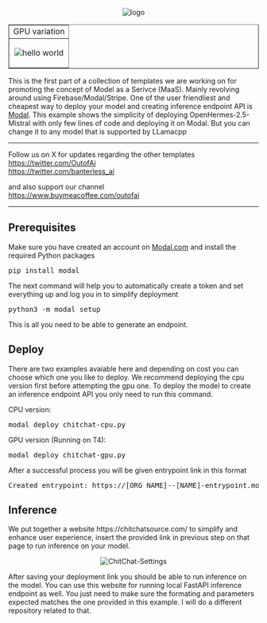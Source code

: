 <p align="center">
  <img src="https://github.com/OutofAi/ChitChatSource/assets/145302363/798510c4-c92f-47f3-8728-738f5b1333bc" alt="logo">
</p>

<table style="border-collapse: collapse; width: 100%;" border="1" align="center">
<tbody>
<tr>
<td style="width: 100%;">GPU variation</td>
</tr>
<tr>
<td style="width: 100%;"><p align="center">
  <img src="https://github.com/OutofAi/ChitChatSource/assets/145302363/08c3d21f-6d70-4e33-a3aa-a4c40a30ae6d" alt="hello world">
</p>
</td>
</tr>
</tbody>
</table>

<p>This is the first part of a collection of templates we are working on for promoting the concept of Model as a Serivce (MaaS). Mainly revolving around using Firebase/Modal/Stripe. One of the user friendliest and cheapest way to deploy your model and creating inference endpoint API is <a href="https://modal.com/">Modal</a>. This example shows the simplicity of deploying OpenHermes-2.5-Mistral with only few lines of code and deploying it on Modal. But you can change it to any model that is supported by LLamacpp</p>
<hr />
<p>Follow us on X for updates regarding the other templates<br /><a href="https://twitter.com/OutofAi">https://twitter.com/OutofAi</a><br /><a href="https://twitter.com/banterless_ai">https://twitter.com/banterless_ai</a></p>
<p>and also support our channel <br /><a href="https://www.buymeacoffee.com/outofai">https://www.buymeacoffee.com/outofai</a></p>
<hr />
<h2 dir="auto" tabindex="-1">Prerequisites</h2>
<p>Make sure you have created an account on <a href="https://modal.com/">Modal.com</a> and install the required Python packages</p>
<pre>pip install modal</pre>
<p>The next command will help you to automatically create a token and set everything up and log you in to simplify deployment</p>
<pre>python3 -m modal setup</pre>
<p>This is all you need to be able to generate an endpoint.</p>
<h2 dir="auto" tabindex="-1">Deploy</h2>
<p>There are two examples avaiable here and depending on cost you can choose which one you like to deploy. We recommend deploying the cpu version first before attempting the gpu one. To deploy the model to create an inference endpoint API you only need to run this command.</p>
<p>CPU version:</p>
<pre>modal deploy chitchat-cpu.py</pre>
<p>GPU version (Running on T4):</p>
<pre>modal deploy chitchat-gpu.py</pre>
<p>After a successful process you will be given entrypoint link in this format</p>
<pre>Created entrypoint: https://[ORG_NAME]--[NAME]-entrypoint.modal.run</pre>
<h2 dir="auto" tabindex="-1">Inference</h2>
<p>We put together a website https://chitchatsource.com/ to simplify and enhance user experience, insert the provided link in previous step on that page to run inference on your model.</p>

<p align="center">
  <img src="https://github.com/OutofAi/ChitChatSource/assets/145302363/79a79b25-5d5b-4e81-b972-b49cc472de66" alt="ChitChat-Settings">
</p>

<p>After saving your deployment link you should be able to run inference on the model. You can use this website for running local FastAPI inference endpoint as well. You just need to make sure the formating and parameters expected matches the one provided in this example. I will do a different repository related to that.</p>

